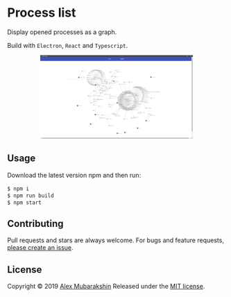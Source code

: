 # Process list

Display opened processes as a graph.

Build with `Electron`, `React` and `Typescript`.

<p align="center">
  <img src="./screenshots/screen.png" alt="Screenshot"
       width="70%">
</p>


## Usage
Download the latest version npm and then run:
```
$ npm i
$ npm run build
$ npm start
```

## Contributing

Pull requests and stars are always welcome. For bugs and feature requests, [please create an issue](https://github.com/AlexMubarakshin/process-list/issues/new).

## License

Copyright © 2019 [Alex Mubarakshin](https://github.com/AlexMubarakshin)
Released under the [MIT license](https://github.com/AlexMubarakshin/process-list/blob/master/LICENSE).